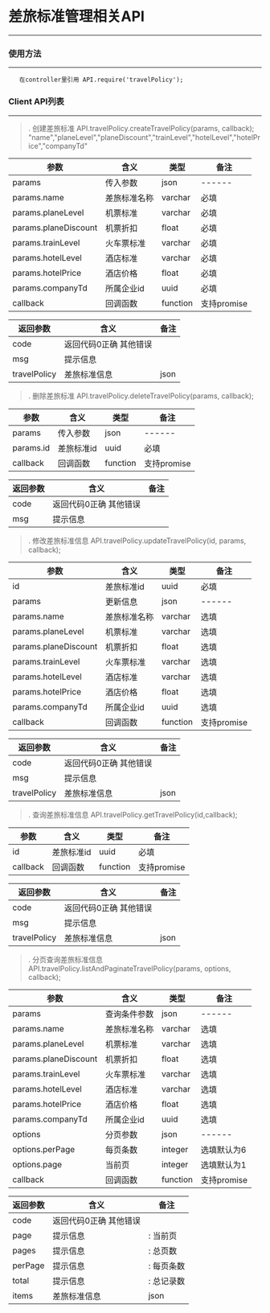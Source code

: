 # 差旅标准管理相关API
---

### 使用方法
---

```
   在controller里引用 API.require('travelPolicy');
```

### Client API列表
---

>. 创建差旅标准 API.travelPolicy.createTravelPolicy(params, callback);  "name","planeLevel","planeDiscount","trainLevel","hotelLevel","hotelPrice","companyTd"

| 参数                                    | 含义               |类型                  | 备注
|------                                 |------               |-----                |------
| params                                | 传入参数             |json              |------
| params.name                        | 差旅标准名称              |varchar               |必填
| params.planeLevel                        | 机票标准               |varchar               |必填
| params.planeDiscount                          |机票折扣            |float               |必填
| params.trainLevel                          |火车票标准           |varchar               |必填
| params.hotelLevel                          |酒店标准           |varchar               |必填
| params.hotelPrice                          |酒店价格           |float               |必填
| params.companyTd                          |所属企业id           |uuid               |必填
| callback                              | 回调函数             |function              |支持promise

| 返回参数 | 含义 | 备注 |
|---------|------|-----|
| code     | 返回代码0正确 其他错误 |
| msg     | 提示信息 |
| travelPolicy   | 差旅标准信息|json

>. 删除差旅标准 API.travelPolicy.deleteTravelPolicy(params, callback);

| 参数                                    | 含义               |类型                  | 备注
|------                                 |------               |-----                |------
| params                                | 传入参数             |json              |------
| params.id                        | 差旅标准id              |uuid               |必填
| callback                              | 回调函数             |function              |支持promise

| 返回参数 | 含义 | 备注 |
|---------|------|-----|
| code     | 返回代码0正确 其他错误 |
| msg     | 提示信息 |

>. 修改差旅标准信息 API.travelPolicy.updateTravelPolicy(id, params, callback);

| 参数                                    | 含义               |类型                  | 备注
|------                                 |------               |-----                |------
| id                                | 差旅标准id             | uuid             |必填
| params                                | 更新信息             |json              |------
| params.name                        | 差旅标准名称              |varchar               |选填
| params.planeLevel                        | 机票标准               |varchar               |选填
| params.planeDiscount                          |机票折扣            |float               |选填
| params.trainLevel                          |火车票标准           |varchar               |选填
| params.hotelLevel                          |酒店标准           |varchar               |选填
| params.hotelPrice                          |酒店价格           |float               |选填
| params.companyTd                          |所属企业id           |uuid               |选填
| callback                              | 回调函数             |function              |支持promise

| 返回参数 | 含义 | 备注 |
|---------|------|-----|
| code     | 返回代码0正确 其他错误 |
| msg     | 提示信息 |
| travelPolicy   | 差旅标准信息|json

>. 查询差旅标准信息 API.travelPolicy.getTravelPolicy(id,callback);

| 参数                                    | 含义               |类型                  | 备注
|------                                 |------               |-----                |------
| id                                | 差旅标准id             | uuid             |必填
| callback                              | 回调函数             |function              |支持promise

| 返回参数 | 含义 | 备注 |
|---------|------|-----|
| code     | 返回代码0正确 其他错误 |
| msg     | 提示信息 |
| travelPolicy   | 差旅标准信息|json

>. 分页查询差旅标准信息 API.travelPolicy.listAndPaginateTravelPolicy(params, options, callback);

| 参数                                    | 含义               |类型                  | 备注
|------                                 |------               |-----                |------
| params                                | 查询条件参数             |json              |------
| params.name                        | 差旅标准名称              |varchar               |选填
| params.planeLevel                        | 机票标准               |varchar               |选填
| params.planeDiscount                          |机票折扣            |float               |选填
| params.trainLevel                          |火车票标准           |varchar               |选填
| params.hotelLevel                          |酒店标准           |varchar               |选填
| params.hotelPrice                          |酒店价格           |float               |选填
| params.companyTd                          |所属企业id           |uuid               |选填
| options                                | 分页参数             |json              |------
| options.perPage                                | 每页条数             |integer              |选填默认为6
| options.page                                | 当前页             |integer              |选填默认为1
| callback                              | 回调函数             |function              |支持promise

| 返回参数 | 含义 | 备注 |
|---------|------|-----|
| code     | 返回代码0正确 其他错误 |
| page     | 提示信息 |: 当前页
| pages     | 提示信息 |: 总页数
| perPage     | 提示信息 |: 每页条数
| total     | 提示信息 |: 总记录数
| items   | 差旅标准信息|json


